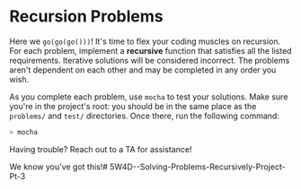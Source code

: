 # Recursion Problems

Here we `go(go(go()))`! It's time to flex your coding muscles on recursion. For
each problem, implement a **recursive** function that satisfies all the listed
requirements. Iterative solutions will be considered incorrect. The problems
aren't dependent on each other and may be completed in any order you wish.

As you complete each problem, use `mocha` to test your solutions. Make sure
you're in the project's root: you should be in the same place as the `problems/`
and `test/` directories. Once there, run the following command:

```sh
> mocha
```

Having trouble? Reach out to a TA for assistance!

We know you've got this!# 5W4D--Solving-Problems-Recursively-Project-Pt-3
